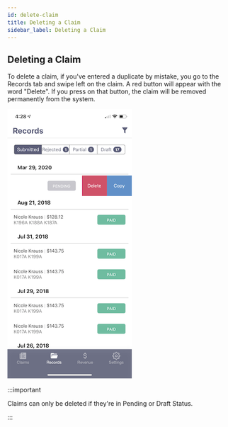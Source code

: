 ```yaml
---
id: delete-claim
title: Deleting a Claim
sidebar_label: Deleting a Claim
---
```


## Deleting a Claim

To delete a claim, if you've entered a duplicate by mistake, you go to the Records tab and swipe left on the claim. A red button will appear with the word "Delete". If you press on that button, the claim will be removed permanently from the system.

<div style={{textAlign: 'center'}}>

![Example banner](./assets/delete_claim.png)

</div>

:::important

Claims can only be deleted if they're in Pending or Draft Status. 

:::

